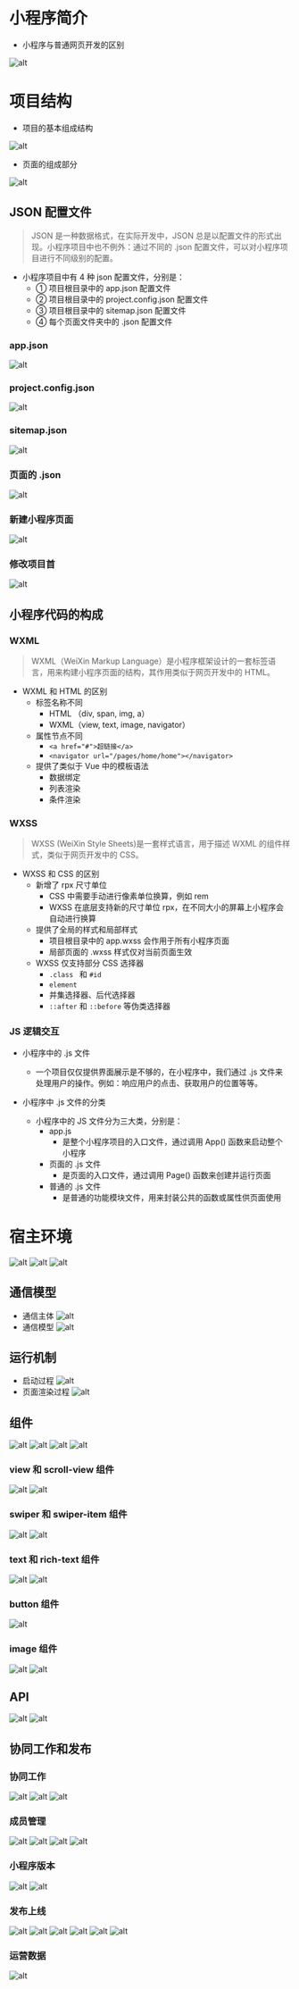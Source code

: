 # 小程序简介

- 小程序与普通网页开发的区别

![alt](./images/1.png)

# 项目结构

- 项目的基本组成结构

![alt](./images/2.png)

- 页面的组成部分

![alt](./images/3.png)

## JSON 配置文件

> JSON 是一种数据格式，在实际开发中，JSON 总是以配置文件的形式出现。小程序项目中也不例外：通过不同的 .json 配置文件，可以对小程序项目进行不同级别的配置。

- 小程序项目中有 4 种 json 配置文件，分别是：
  - ① 项目根目录中的 app.json 配置文件
  - ② 项目根目录中的 project.config.json 配置文件
  - ③ 项目根目录中的 sitemap.json 配置文件
  - ④ 每个页面文件夹中的 .json 配置文件

### app.json

![alt](./images/4.png)

### project.config.json

![alt](./images/5.png)

### sitemap.json

![alt](./images/6.png)

### 页面的 .json

![alt](./images/7.png)

### 新建小程序页面

![alt](./images/8.png)

### 修改项目首

![alt](./images/9.png)

## 小程序代码的构成

### WXML

> WXML（WeiXin Markup Language）是小程序框架设计的一套标签语言，用来构建小程序页面的结构，其作用类似于网页开发中的 HTML。

- WXML 和 HTML 的区别
  - 标签名称不同
    - HTML （div, span, img, a）
    - WXML（view, text, image, navigator）
  - 属性节点不同
    - `<a href="#">超链接</a>`
    - `<navigator url="/pages/home/home"></navigator>`
  - 提供了类似于 Vue 中的模板语法
    - 数据绑定
    - 列表渲染
    - 条件渲染

### WXSS

> WXSS (WeiXin Style Sheets)是一套样式语言，用于描述 WXML 的组件样式，类似于网页开发中的 CSS。

- WXSS 和 CSS 的区别
  - 新增了 rpx 尺寸单位
    - CSS 中需要手动进行像素单位换算，例如 rem
    - WXSS 在底层支持新的尺寸单位 rpx，在不同大小的屏幕上小程序会自动进行换算
  - 提供了全局的样式和局部样式
    - 项目根目录中的 app.wxss 会作用于所有小程序页面
    - 局部页面的 .wxss 样式仅对当前页面生效
  - WXSS 仅支持部分 CSS 选择器
    - `.class ` 和 `#id`
    - `element`
    - 并集选择器、后代选择器
    - `::after` 和 `::before` 等伪类选择器

### JS 逻辑交互

- 小程序中的 .js 文件

  - 一个项目仅仅提供界面展示是不够的，在小程序中，我们通过 .js 文件来处理用户的操作。例如：响应用户的点击、获取用户的位置等等。

- 小程序中 .js 文件的分类
  - 小程序中的 JS 文件分为三大类，分别是：
    - app.js
      - 是整个小程序项目的入口文件，通过调用 App() 函数来启动整个小程序
    - 页面的 .js 文件
      - 是页面的入口文件，通过调用 Page() 函数来创建并运行页面
    - 普通的 .js 文件
      - 是普通的功能模块文件，用来封装公共的函数或属性供页面使用

# 宿主环境

![alt](./images/10.png)
![alt](./images/11.png)
![alt](./images/12.png)

## 通信模型

- 通信主体
  ![alt](./images/13.png)
- 通信模型
  ![alt](./images/14.png)

## 运行机制

- 启动过程
  ![alt](./images/15.png)
- 页面渲染过程
  ![alt](./images/16.png)

## 组件

![alt](./images/17.png)
![alt](./images/18.png)
![alt](./images/23.png)
![alt](./images/26.png)

### view 和 scroll-view 组件

![alt](./images/19.png)
![alt](./images/20.png)

### swiper 和 swiper-item 组件

![alt](./images/21.png)
![alt](./images/22.png)

### text 和 rich-text 组件

![alt](./images/24.png)
![alt](./images/25.png)

### button 组件

![alt](./images/27.png)

### image 组件

![alt](./images/28.png)
![alt](./images/29.png)

## API

![alt](./images/30.png)
![alt](./images/31.png)

## 协同工作和发布

### 协同工作

![alt](./images/32.png)
![alt](./images/33.png)
![alt](./images/34.png)

### 成员管理

![alt](./images/35.png)
![alt](./images/36.png)
![alt](./images/37.png)
![alt](./images/38.png)

### 小程序版本

![alt](./images/39.png)
![alt](./images/40.png)

### 发布上线

![alt](./images/41.png)
![alt](./images/42.png)
![alt](./images/43.png)
![alt](./images/44.png)
![alt](./images/45.png)
![alt](./images/46.png)

### 运营数据

![alt](./images/47.png)
